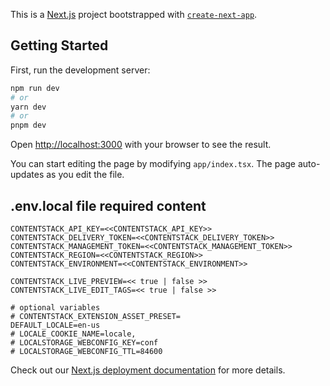 This is a [Next.js](https://nextjs.org/) project bootstrapped with [`create-next-app`](https://github.com/vercel/next.js/tree/canary/packages/create-next-app).

## Getting Started

First, run the development server:

```bash
npm run dev
# or
yarn dev
# or
pnpm dev
```

Open [http://localhost:3000](http://localhost:3000) with your browser to see the result.

You can start editing the page by modifying `app/index.tsx`. The page auto-updates as you edit the file.

## .env.local file required content
```
CONTENTSTACK_API_KEY=<<CONTENTSTACK_API_KEY>>
CONTENTSTACK_DELIVERY_TOKEN=<<CONTENTSTACK_DELIVERY_TOKEN>>
CONTENTSTACK_MANAGEMENT_TOKEN=<<CONTENTSTACK_MANAGEMENT_TOKEN>>
CONTENTSTACK_REGION=<<CONTENTSTACK_REGION>>
CONTENTSTACK_ENVIRONMENT=<<CONTENTSTACK_ENVIRONMENT>>

CONTENTSTACK_LIVE_PREVIEW=<< true | false >>
CONTENTSTACK_LIVE_EDIT_TAGS=<< true | false >>

# optional variables
# CONTENTSTACK_EXTENSION_ASSET_PRESET=
DEFAULT_LOCALE=en-us
# LOCALE_COOKIE_NAME=locale,
# LOCALSTORAGE_WEBCONFIG_KEY=conf
# LOCALSTORAGE_WEBCONFIG_TTL=84600

```


Check out our [Next.js deployment documentation](https://nextjs.org/docs/deployment) for more details.
